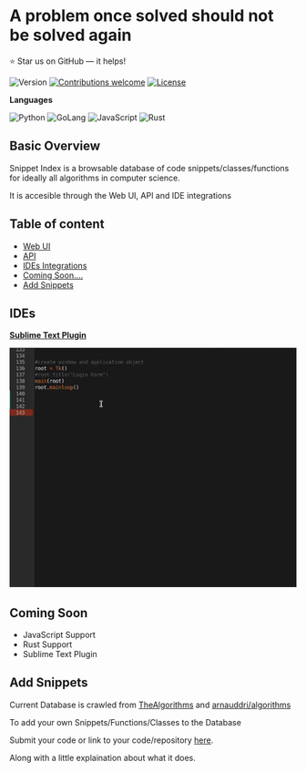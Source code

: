 A problem once solved should not be solved again
======================
:star: Star us on GitHub — it helps!

![Version](https://img.shields.io/badge/Version-1.0-grey.svg)
[![Contributions welcome](https://img.shields.io/badge/contributions-welcome-orange.svg)](https://github.com/omkarjc27/Snippet-Index/issues)
[![License](https://img.shields.io/badge/license-MIT-blue.svg)](https://opensource.org/licenses/MIT)

**Languages**

![Python](https://img.shields.io/badge/Python-Supported-brightgreen.svg)
![GoLang](https://img.shields.io/badge/GoLang-UnderConstruction-yellow.svg)
![JavaScript](https://img.shields.io/badge/JavaScript-UnderConstruction-yellow.svg)
![Rust](https://img.shields.io/badge/Rust-ComingSoon...-orange.svg)

## Basic Overview

Snippet Index is a browsable database of code snippets/classes/functions for ideally all algorithms in computer science. 

It is accesible through the Web UI, API and IDE integrations


## Table of content

- [Web UI](https://snip-index.herokuapp.com/)
- [API](/API_DOCS.md) 
- [IDEs Integrations](#ides)
- [Coming Soon....](#coming-soon)
- [Add Snippets](#add-snippets)

## IDEs

[**Sublime Text Plugin**](https://github.com/omkarjc27/sublime-snipet-index)

![Demo](demo.gif)

## Coming Soon
- JavaScript Support
- Rust Support
- Sublime Text Plugin

## Add Snippets
Current Database is crawled from [TheAlgorithms](https://github.com/TheAlgorithms/Python) and [arnauddri/algorithms](https://github.com/arnauddri/algorithms)

To add your own Snippets/Functions/Classes to the Database

Submit your code or link to your code/repository [here](https://github.com/omkarjc27/Snippet-Index/issues). 

Along with a little explaination about what it does. 

